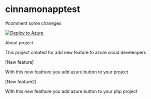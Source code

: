 # cinnamonapptest 
#comment
some chaneges

[![Deploy to Azure](http://azuredeploy.net/deploybutton.png)](https://azuredeploy.net/)

About project

This project created for add new feature fo azure cloud develeopers

[New feature] 

With this new feathure you add azure button to your project

[New feature2] 

With this new feathure you add azure button to your php  project
